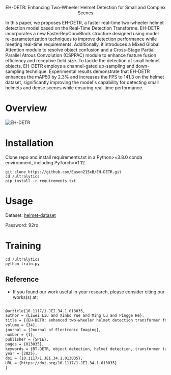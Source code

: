 <p align="center">  
EH-DETR: Enhancing Two-Wheeler Helmet Detection for Small and Complex Scenes 
</p>   


In this paper, we proposes EH-DETR, a faster real-time two-wheeler helmet detection model based on the Real-Time Detection Transforme. EH-DETR incorporates a new FasterRepConvBlock structure designed using model re-parameterization techniques to improve detection performance while meeting real-time requirements. Additionally, it introduces a Mixed Global Attention module to resolve object confusion and a Cross-Stage Partial Parallel Atrous Convolution (CSPPAC) module to enhance feature fusion efficiency and receptive field size. To tackle the detection of small helmet objects, EH-DETR employs a channel-gated up-sampling and down-sampling technique. Experimental results demonstrate that EH-DETR enhances the mAP50 by 2.3% and increases the FPS to 141.3 on the helmet dataset, significantly improving the model's capability for detecting small helmets and dense scenes while ensuring real-time performance. 

# **Overview**

![EH-DETR](https://github.com/user-attachments/assets/dfd0af52-aa2a-484a-b51a-edbefac56ae0)

# **Installation**

Clone repo and install requirements.txt in a Python>=3.8.0 conda environment, including PyTorch>=1.12.
```
git clone https://github.com/Eason215xB/EH-DETR.git
cd /ultralytics
pip install -r requirements.txt
```

# **Usage**

Dataset: [helmet-dataset](https://pan.baidu.com/s/17Jpwt5Nhz1x8gUgbUu3XPA?pwd=92rx) 

Password:  92rx

# **Training**

```
cd /ultralytics
python train.py
```
## Reference

- If you found our work useful in your research, please consider citing our works(s) at:

```tex

@article{10.1117/1.JEI.34.1.013035,
author = {Liwei Liu and Xinbo Yue and Ming Lu and Pingge He},
title = {{EH-DETR: enhanced two-wheeler helmet detection transformer for small and complex scenes}},
volume = {34},
journal = {Journal of Electronic Imaging},
number = {1},
publisher = {SPIE},
pages = {013035},
keywords = {RT-DETR, object detection, helmet detection, transformer target detection},
year = {2025},
doi = {10.1117/1.JEI.34.1.013035},
URL = {https://doi.org/10.1117/1.JEI.34.1.013035}
}

